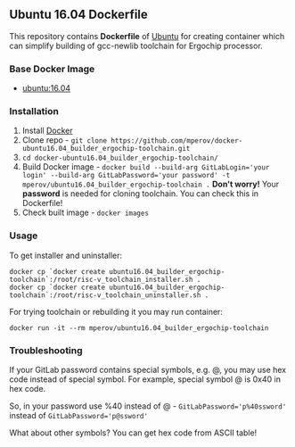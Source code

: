 ## Ubuntu 16.04 Dockerfile

This repository contains **Dockerfile** of [Ubuntu](http://www.ubuntu.com/) for creating container which can simplify building of gcc-newlib toolchain for Ergochip processor.

### Base Docker Image

* [ubuntu:16.04](https://hub.docker.com/_/ubuntu)

### Installation

1. Install [Docker](https://www.docker.com/)
2. Clone repo - `git clone https://github.com/mperov/docker-ubuntu16.04_builder_ergochip-toolchain.git`
3. `cd docker-ubuntu16.04_builder_ergochip-toolchain/`
4. Build Docker image - `docker build --build-arg GitLabLogin='your login' --build-arg GitLabPassword='your password' -t mperov/ubuntu16.04_builder_ergochip-toolchain .`
**Don't worry!** Your **password** is needed for cloning toolchain. You can check this in Dockerfile!
5. Check built image - `docker images`

### Usage

To get installer and uninstaller:

```console
docker cp `docker create ubuntu16.04_builder_ergochip-toolchain`:/root/risc-v_toolchain_installer.sh .
docker cp `docker create ubuntu16.04_builder_ergochip-toolchain`:/root/risc-v_toolchain_uninstaller.sh .
```

For trying toolchain or rebuilding it you may run container:
    
    docker run -it --rm mperov/ubuntu16.04_builder_ergochip-toolchain
    
### Troubleshooting

If your GitLab password contains special symbols, e.g. @, you may use hex code instead of special symbol. For example, special symbol @ is 0x40 in hex code.

So, in your password use %40 instead of @ - `GitLabPassword='p%40ssword'` instead of `GitLabPassword='p@ssword'`

What about other symbols? You can get hex code from ASCII table!
